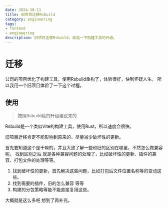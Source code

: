 ```yaml
---
date: 2024-10-11
title: 旧项目迁移Rsbuild
category: engineering
tags:
- fontend
- engineering
description: 旧项目迁移Rsbuild，体验一下构建工具的升级。
---
```


# 迁移

公司的项目优化了构建工具，使用Rsbuild重构了，体验很好，快到怀疑人生。
所以我用一个旧项目体验了一下这个过程。

## 使用

> 按照Rsbuild给的升级建议来的

Rsbuild是一个类似Vite的构建工具，使用Rust，所以速度会很快。

旧项目迁移肯定不能影响到原来的，尽量减少破坏性的更新。

首先要知道这个是干嘛的，并且大致了解一些和旧的区别在哪里，不然怎么做兼容呢，
找到区别之后 就是各种兼容问题的处理了，比如破坏性的更新、插件的兼容、打包文件的处理等等。

1. 找到破坏性的更新，首先解决这些问题，比如打包后文件位置名称等的变动这些。
2. 找到需要的插件，旧的怎么兼容 等等
3. 构建的分包策略等能不能直接复用这些。

大概就是这么多吧 想到了再补充。
